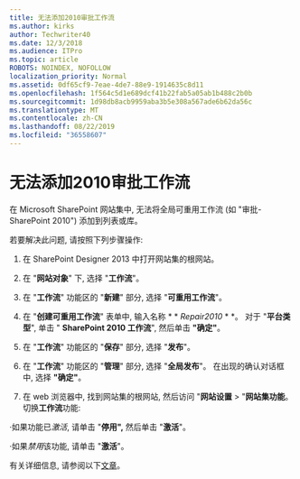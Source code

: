 ```yaml
---
title: 无法添加2010审批工作流
ms.author: kirks
author: Techwriter40
ms.date: 12/3/2018
ms.audience: ITPro
ms.topic: article
ROBOTS: NOINDEX, NOFOLLOW
localization_priority: Normal
ms.assetid: 0df65cf9-7eae-4de7-88e9-1914635c8d11
ms.openlocfilehash: 1f564c5d1e689dcf41b22fab5a05ab1b488c2b0b
ms.sourcegitcommit: 1d98db8acb9959aba3b5e308a567ade6b62da56c
ms.translationtype: MT
ms.contentlocale: zh-CN
ms.lasthandoff: 08/22/2019
ms.locfileid: "36558607"
---
```

# <a name="unable-to-add-2010-approval-workflow"></a>无法添加2010审批工作流

在 Microsoft SharePoint 网站集中, 无法将全局可重用工作流 (如 "审批-SharePoint 2010") 添加到列表或库。
  
若要解决此问题, 请按照下列步骤操作: 
  
1. 在 SharePoint Designer 2013 中打开网站集的根网站。
  
2. 在 "**网站对象**" 下, 选择 "**工作流**"。 
  
3. 在 "**工作流**" 功能区的 "**新建**" 部分, 选择 "**可重用工作流**"。 
  
4. 在 "**创建可重用工作流**" 表单中, 输入名称 * * *Repair2010* * *。 对于 "**平台类型**", 单击 " **SharePoint 2010 工作流**", 然后单击 **"确定"**。 
  
1. 在 "**工作流**" 功能区的 "**保存**" 部分, 选择 "**发布**"。 
  
2. 在 "**工作流**" 功能区的 "**管理**" 部分, 选择 "**全局发布**"。 在出现的确认对话框中, 选择 **"确定"**。 
  
3. 在 web 浏览器中, 找到网站集的根网站, 然后访问 "**网站设置** \> "**网站集功能**。 切换**工作流**功能: 
  
·如果功能已*激活*, 请单击 "**停用",** 然后单击 "**激活**"。 
  
·如果*禁用*该功能, 请单击 "**激活**"。 
  
有关详细信息, 请参阅以下[文章](https://go.microsoft.com/fwlink/?linkid=2047770&amp;clcid=0x409)。
  

